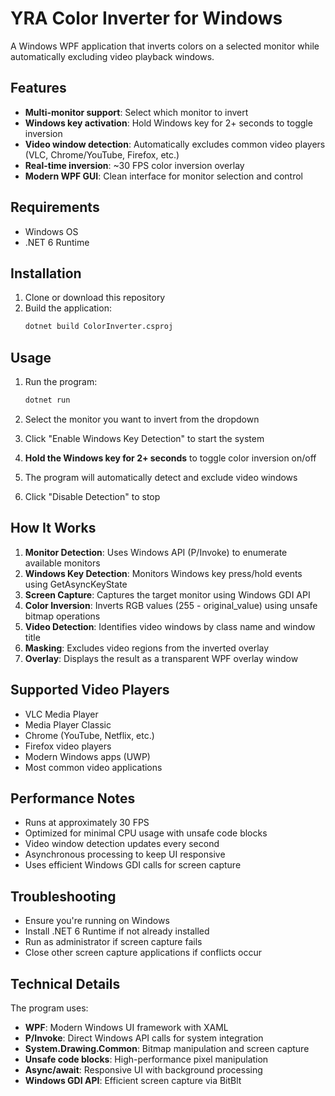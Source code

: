 # YRA Color Inverter for Windows

A Windows WPF application that inverts colors on a selected monitor while automatically excluding video playback windows.

## Features

- **Multi-monitor support**: Select which monitor to invert
- **Windows key activation**: Hold Windows key for 2+ seconds to toggle inversion
- **Video window detection**: Automatically excludes common video players (VLC, Chrome/YouTube, Firefox, etc.)
- **Real-time inversion**: ~30 FPS color inversion overlay
- **Modern WPF GUI**: Clean interface for monitor selection and control

## Requirements

- Windows OS
- .NET 6 Runtime

## Installation

1. Clone or download this repository
2. Build the application:
   ```bash
   dotnet build ColorInverter.csproj
   ```

## Usage

1. Run the program:
   ```bash
   dotnet run
   ```

2. Select the monitor you want to invert from the dropdown

3. Click "Enable Windows Key Detection" to start the system

4. **Hold the Windows key for 2+ seconds** to toggle color inversion on/off

5. The program will automatically detect and exclude video windows

6. Click "Disable Detection" to stop

## How It Works

1. **Monitor Detection**: Uses Windows API (P/Invoke) to enumerate available monitors
2. **Windows Key Detection**: Monitors Windows key press/hold events using GetAsyncKeyState
3. **Screen Capture**: Captures the target monitor using Windows GDI API
4. **Color Inversion**: Inverts RGB values (255 - original_value) using unsafe bitmap operations
5. **Video Detection**: Identifies video windows by class name and window title
6. **Masking**: Excludes video regions from the inverted overlay
7. **Overlay**: Displays the result as a transparent WPF overlay window

## Supported Video Players

- VLC Media Player
- Media Player Classic
- Chrome (YouTube, Netflix, etc.)
- Firefox video players
- Modern Windows apps (UWP)
- Most common video applications

## Performance Notes

- Runs at approximately 30 FPS
- Optimized for minimal CPU usage with unsafe code blocks
- Video window detection updates every second
- Asynchronous processing to keep UI responsive
- Uses efficient Windows GDI calls for screen capture

## Troubleshooting

- Ensure you're running on Windows
- Install .NET 6 Runtime if not already installed
- Run as administrator if screen capture fails
- Close other screen capture applications if conflicts occur

## Technical Details

The program uses:
- **WPF**: Modern Windows UI framework with XAML
- **P/Invoke**: Direct Windows API calls for system integration
- **System.Drawing.Common**: Bitmap manipulation and screen capture
- **Unsafe code blocks**: High-performance pixel manipulation
- **Async/await**: Responsive UI with background processing
- **Windows GDI API**: Efficient screen capture via BitBlt
